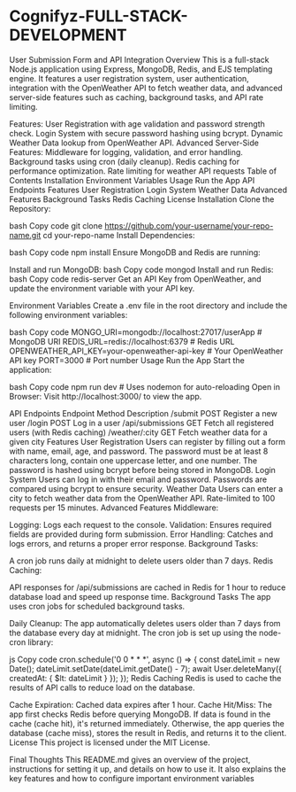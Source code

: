 # Cognifyz-FULL-STACK-DEVELOPMENT
User Submission Form and API Integration
Overview
This is a full-stack Node.js application using Express, MongoDB, Redis, and EJS templating engine. It features a user registration system, user authentication, integration with the OpenWeather API to fetch weather data, and advanced server-side features such as caching, background tasks, and API rate limiting.

Features:
User Registration with age validation and password strength check.
Login System with secure password hashing using bcrypt.
Dynamic Weather Data lookup from OpenWeather API.
Advanced Server-Side Features:
Middleware for logging, validation, and error handling.
Background tasks using cron (daily cleanup).
Redis caching for performance optimization.
Rate limiting for weather API requests
Table of Contents
Installation
Environment Variables
Usage
Run the App
API Endpoints
Features
User Registration
Login System
Weather Data
Advanced Features
Background Tasks
Redis Caching
License
Installation
Clone the Repository:

bash
Copy code
git clone https://github.com/your-username/your-repo-name.git
cd your-repo-name
Install Dependencies:

bash
Copy code
npm install
Ensure MongoDB and Redis are running:

Install and run MongoDB:
bash
Copy code
mongod
Install and run Redis:
bash
Copy code
redis-server
Get an API Key from OpenWeather, and update the environment variable with your API key.

Environment Variables
Create a .env file in the root directory and include the following environment variables:

bash
Copy code
MONGO_URI=mongodb://localhost:27017/userApp  # MongoDB URI
REDIS_URL=redis://localhost:6379             # Redis URL
OPENWEATHER_API_KEY=your-openweather-api-key # Your OpenWeather API key
PORT=3000                                    # Port number
Usage
Run the App
Start the application:

bash
Copy code
npm run dev   # Uses nodemon for auto-reloading
Open in Browser: Visit http://localhost:3000/ to view the app.

API Endpoints
Endpoint	Method	Description
/submit	POST	Register a new user
/login	POST	Log in a user
/api/submissions	GET	Fetch all registered users (with Redis caching)
/weather/:city	GET	Fetch weather data for a given city
Features
User Registration
Users can register by filling out a form with name, email, age, and password.
The password must be at least 8 characters long, contain one uppercase letter, and one number.
The password is hashed using bcrypt before being stored in MongoDB.
Login System
Users can log in with their email and password.
Passwords are compared using bcrypt to ensure security.
Weather Data
Users can enter a city to fetch weather data from the OpenWeather API.
Rate-limited to 100 requests per 15 minutes.
Advanced Features
Middleware:

Logging: Logs each request to the console.
Validation: Ensures required fields are provided during form submission.
Error Handling: Catches and logs errors, and returns a proper error response.
Background Tasks:

A cron job runs daily at midnight to delete users older than 7 days.
Redis Caching:

API responses for /api/submissions are cached in Redis for 1 hour to reduce database load and speed up response time.
Background Tasks
The app uses cron jobs for scheduled background tasks.

Daily Cleanup: The app automatically deletes users older than 7 days from the database every day at midnight.
The cron job is set up using the node-cron library:

js
Copy code
cron.schedule('0 0 * * *', async () => {
  const dateLimit = new Date();
  dateLimit.setDate(dateLimit.getDate() - 7);
  await User.deleteMany({ createdAt: { $lt: dateLimit } });
});
Redis Caching
Redis is used to cache the results of API calls to reduce load on the database.

Cache Expiration: Cached data expires after 1 hour.
Cache Hit/Miss: The app first checks Redis before querying MongoDB. If data is found in the cache (cache hit), it's returned immediately. Otherwise, the app queries the database (cache miss), stores the result in Redis, and returns it to the client.
License
This project is licensed under the MIT License.

Final Thoughts
This README.md gives an overview of the project, instructions for setting it up, and details on how to use it. It also explains the key features and how to configure important environment variables
